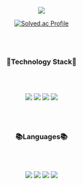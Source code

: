 <p align="center">
  <img src="https://capsule-render.vercel.app/api?type=venom&color=auto&height=250&section=header&text=Ready-Bridge&fontSize=50&fontColor=white&animation=twinkling" />
</p>

<p align="center">
  <a href="https://solved.ac/hjk5533/">
    <img src="http://mazassumnida.wtf/api/v2/generate_badge?boj=hjk5533" alt="Solved.ac Profile" />
  </a>
</p>

<br>
<br>

<h3 align = "center"> 🤖Technology Stack🤖 </h3>

<br>
<br>

<p align = "center">
  <img src="https://img.shields.io/badge/node.js-339933?style=for-the-badge&logo=Node.js&logoColor=white">
  <img src="https://img.shields.io/badge/express-000000?style=for-the-badge&logo=express&logoColor=white">
  <img src="https://img.shields.io/badge/mongoDB-47A248?style=for-the-badge&logo=MongoDB&logoColor=white">
  <img src="https://img.shields.io/badge/mysql-4479A1?style=for-the-badge&logo=mysql&logoColor=white">
</p>

<br>
<br>

<h3 align = "center"> 📚Languages📚 </h3>

<br>
<br>

<p align = "center">
  <img src="https://img.shields.io/badge/java-007396?style=for-the-badge&logo=java&logoColor=white">
  <img src="https://img.shields.io/badge/c++-00599C?style=for-the-badge&logo=c%2B%2B&logoColor=white">
  <img src="https://img.shields.io/badge/python-3776AB?style=for-the-badge&logo=python&logoColor=white">
  <img src="https://img.shields.io/badge/javascript-F7DF1E?style=for-the-badge&logo=javascript&logoColor=black">
</p>

<br>
<br>
<br>
<br>
<br>
